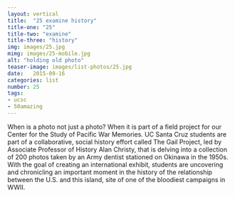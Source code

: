```yaml
---
layout: vertical
title:  "25 examine history"
title-one: "25"
title-two: "examine"
title-three: "history"
img: images/25.jpg
mimg: images/25-mobile.jpg
alt: "holding old photo"
teaser-image: images/list-photos/25.jpg
date:   2015-09-16
categories: list
number: 25
tags:
- ucsc
- 50amazing
---
```

When is a photo not just a photo? When it is part 
of a field project for our Center for the Study of Pacific War Memories. UC Santa Cruz students are part of a collaborative, social history effort called The Gail Project, led by Associate Professor of History Alan Christy, that is delving into a collection of 200 photos taken by an Army dentist stationed on Okinawa in the 1950s. With the goal of creating an international exhibit, students are uncovering and chronicling an important moment in the history of the relationship between the U.S. and this island, site of one of the bloodiest campaigns in WWII.
